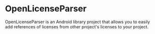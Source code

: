 OpenLicenseParser
=================

OpenLicenseParser is an Android library project that allows you to easily add references of licenses from other project's licenses to your project. 
